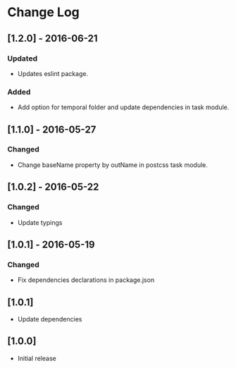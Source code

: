 # Change Log

## [1.2.0] - 2016-06-21

### Updated
- Updates eslint package.

### Added
- Add option for temporal folder and update dependencies in task module.


## [1.1.0] - 2016-05-27

### Changed
- Change baseName property by outName in postcss task module.


## [1.0.2] - 2016-05-22

### Changed
- Update typings


## [1.0.1] - 2016-05-19

### Changed
- Fix dependencies declarations in package.json


## [1.0.1]

* Update dependencies


## [1.0.0]

* Initial release
